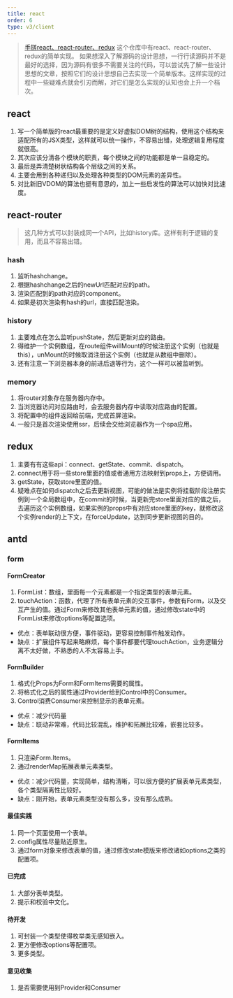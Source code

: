 ```yaml
---
title: react
order: 6
type: v3/client
---
```


> [手搓react、react-router、redux](https://github.com/mallow-fight/mini-react)
> 这个仓库中有react、react-router、redux的简单实现。
> 如果想深入了解源码的设计思想，一行行读源码并不是最好的选择，因为源码有很多不需要关注的代码，可以尝试先了解一些设计思想的文章，按照它们的设计思想自己去实现一个简单版本。这样实现的过程中一些疑难点就会引刃而解，对它们是怎么实现的认知也会上升一个档次。

## react

1. 写一个简单版的react最重要的是定义好虚拟DOM树的结构，使用这个结构来适配所有的JSX类型，这样就可以统一操作，不容易出错，处理逻辑复用程度就很高。
2. 其次应该分清各个模块的职责，每个模块之间的功能都是单一且稳定的。
3. 最后是弄清楚树状结构各个层级之间的关系。
4. 主要会用到各种递归以及处理各种类型的DOM元素的差异性。
5. 对比新旧VDOM的算法也挺有意思的，加上一些启发性的算法可以加快对比速度。

## react-router

> 这几种方式可以封装成同一个API，比如history库。这样有利于逻辑的复用，而且不容易出错。

### hash

1. 监听hashchange。
2. 根据hashchange之后的newUrl匹配对应的path。
3. 渲染匹配到的path对应的component。
4. 如果是初次渲染有hash的url，直接匹配渲染。

### history

1. 主要难点在怎么监听pushState，然后更新对应的路由。
2. 得维护一个实例数组，在route组件willMount的时候注册这个实例（也就是this），unMount的时候取消注册这个实例（也就是从数组中删除）。
3. 还有注意一下浏览器本身的前进后退等行为，这个一样可以被监听到。

### memory

1. 将router对象存在服务器内存中。
2. 当浏览器访问对应路由时，会去服务器内存中读取对应路由的配置。
3. 将配置中的组件返回给前端，完成首屏渲染。
4. 一般只是首次渲染使用ssr，后续会交给浏览器作为一个spa应用。

## redux

1. 主要有有这些api：connect、getState、commit、dispatch。
2. connect用于将一些store里面的值或者通用方法映射到props上，方便调用。
3. getState，获取store里面的值。
4. 疑难点在如何dispatch之后去更新视图，可能的做法是实例将挂载阶段注册实例到一个全局数组中，在commit的时候，当更新完store里面对应的值之后，去遍历这个实例数组，如果实例的props中有对应store里面的key，就修改这个实例render的上下文，在forceUpdate，达到同步更新视图的目的。

## antd

### form

#### FormCreator

1. FormList：数组，里面每一个元素都是一个指定类型的表单元素。
2. touchAction：函数，代理了所有表单元素的交互事件，参数有Form，以及交互产生的值。通过Form来修改其他表单元素的值，通过修改state中的FormList来修改options等配置选项。

- 优点：表单联动很方便，事件驱动，更容易控制事件触发动作。
- 缺点：扩展组件写起来略麻烦，每个事件都要代理touchAction，业务逻辑分离不太好做，不熟悉的人不太容易上手。

#### FormBuilder

1. 格式化Props为Form和FormItems需要的属性。
2. 将格式化之后的属性通过Provider给到Control中的Consumer。
3. Control消费Consumer来控制显示的表单元素。

- 优点：减少代码量
- 缺点：联动非常难，代码比较混乱，维护和拓展比较难，嵌套比较多。

#### FormItems

1. 只渲染Form.Items。
2. 通过renderMap拓展表单元素类型。

- 优点：减少代码量，实现简单，结构清晰，可以很方便的扩展表单元素类型，各个类型隔离性比较好。
- 缺点：刚开始，表单元素类型没有那么多，没有那么成熟。

#### 最佳实践

1. 同一个页面使用一个表单。
2. config属性尽量贴近原生。
3. 通过form对象来修改表单的值，通过修改state模版来修改诸如options之类的配置项。

#### 已完成

1. 大部分表单类型。
2. 提示和校验中文化。

#### 待开发

1. 可封装一个类型使得枚举类无感知嵌入。
2. 更方便修改options等配置项。
3. 更多类型。

#### 意见收集

1. 是否需要使用到Provider和Consumer